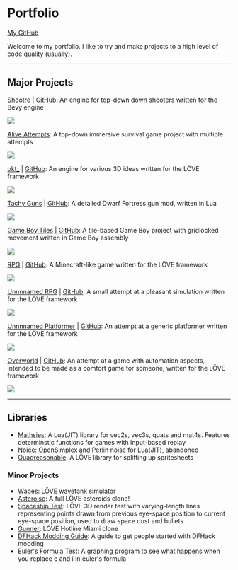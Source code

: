 # Portfolio

[My GitHub](https://github.com/wolfboyft)

Welcome to my portfolio.
I like to try and make projects to a high level of code quality (usually).

---

## Major Projects

[Shootre](/major/shootre/main.md) |
[GitHub](https://github.com/wolfboyft/shootre):
An engine for top-down down shooters written for the Bevy engine

<img src="images/shootre_screenshot.png?raw=true"/>

[Alive Attempts](/major/alive/main.md):
A top-down immersive survival game project with multiple attempts

<img src="images/alive_screenshot_1.png?raw=true"/>

[okt_](/major/okt_/main.md) |
[GitHub](https://github.com/wolfboyft/okt_):
An engine for various 3D ideas written for the LÖVE framework

<img src="images/okt__screenshot.png?raw=true">

[Tachy Guns](/major/tachy_guns/main.md) |
[GitHub](https://github.com/wolfboyft/tachy-guns):
A detailed Dwarf Fortress gun mod, written in Lua

<img src="images/tachy_guns_screenshot.png?raw=true">

[Game Boy Tiles](/major/game_boy_tiles/main.md) |
[GitHub](https://github.com/wolfboyft/gameboytiles):
A tile-based Game Boy project with gridlocked movement written in Game Boy assembly

<img src="images/gameboytiles_screenshot_2.png?raw=true">

[RPG](/major/rpg/main.md) |
[GitHub](https://github.com/wolfboyft/rpg):
A Minecraft-like game written for the LÖVE framework

<img src="images/rpg_screenshot_1.png?raw=true">

[Unnnnamed RPG](/major/unnnnamedRPG/main.md) |
[GitHub](https://github.com/wolfboyft/unnnnamedRPG):
A small attempt at a pleasant simulation written for the LÖVE framework

<img src="images/unnnnamedrpg_screenshot_1.png?raw=true">

[Unnnnamed Platformer](/major/unnnnamedPlatformer/main.md) |
[GitHub](https://github.com/wolfboyft/unnnnamedPlatformer):
An attempt at a generic platformer written for the LÖVE framework

<img src="images/unnnnamedplatformer_screenshot.png?raw=true">

[Overworld](/major/overworld/main.md) |
[GitHub](https://github.com/wolfboyft/overworld):
An attempt at a game with automation aspects, intended to be made as a comfort game for someone, written for the LÖVE framework

<img src="images/overworld_screenshot_1.png?raw=true">

---

## Libraries

- [Mathsies](https://github.com/wolfboyft/mathsies): A Lua(JIT) library for vec2s, vec3s, quats and mat4s.
Features determinstic functions for games with input-based replay
- [Noice](https://github.com/wolfboyft/noice): OpenSimplex and Perlin noise for Lua(JIT), abandoned
- [Quadreasonable](https://github.com/wolfboyft/quadreasonable): A LÖVE library for splitting up spritesheets

### Minor Projects

- [Wabes](https://github.com/wolfboyft/wabes): LÖVE wavetank simulator
- [Asteroise](https://github.com/wolfboyft/asteroise): A full LÖVE asteroids clone!
- [Spaceship Test](https://github.com/wolfboyft/spaceshipTest): LÖVE 3D render test with varying-length lines representing points drawn from previous eye-space position to current eye-space position, used to draw space dust and bullets
- [Gunner](https://github.com/wolfboyft/gunner): LÖVE Hotline Miami clone
- [DFHack Modding Guide](https://docs.dfhack.org/en/latest/docs/guides/modding-guide.html): A guide to get people started with DFHack modding
- [Euler's Formula Test](https://github.com/wolfboyft/eulers_formula_test): A graphing program to see what happens when you replace e and i in euler's formula
